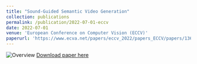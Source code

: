 ```yaml
---
title: "Sound-Guided Semantic Video Generation"
collection: publications
permalink: /publication/2022-07-01-eccv
date: 2022-07-01
venue: 'European Conference on Computer Vision (ECCV)'
paperurl: 'https://www.ecva.net/papers/eccv_2022/papers_ECCV/papers/136770034.pdf'
---
```


![Overview](https://kuai-lab.github.io/eccv2022sound/image/title.png)
[Download paper here](https://www.ecva.net/papers/eccv_2022/papers_ECCV/papers/136770034.pdf)